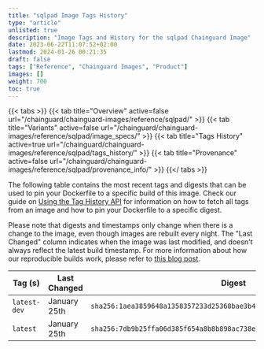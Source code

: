 ```yaml
---
title: "sqlpad Image Tags History"
type: "article"
unlisted: true
description: "Image Tags and History for the sqlpad Chainguard Image"
date: 2023-06-22T11:07:52+02:00
lastmod: 2024-01-26 00:21:35
draft: false
tags: ["Reference", "Chainguard Images", "Product"]
images: []
weight: 700
toc: true
---
```


{{< tabs >}}
{{< tab title="Overview" active=false url="/chainguard/chainguard-images/reference/sqlpad/" >}}
{{< tab title="Variants" active=false url="/chainguard/chainguard-images/reference/sqlpad/image_specs/" >}}
{{< tab title="Tags History" active=true url="/chainguard/chainguard-images/reference/sqlpad/tags_history/" >}}
{{< tab title="Provenance" active=false url="/chainguard/chainguard-images/reference/sqlpad/provenance_info/" >}}
{{</ tabs >}}

The following table contains the most recent tags and digests that can be used to pin your Dockerfile to a specific build of this image. Check our guide on [Using the Tag History API](/chainguard/chainguard-images/using-the-tag-history-api/) for information on how to fetch all tags from an image and how to pin your Dockerfile to a specific digest.

Please note that digests and timestamps only change when there is a change to the image, even though images are rebuilt every night. The "Last Changed" column indicates when the image was last modified, and doesn't always reflect the latest build timestamp. For more information about how our reproducible builds work, please refer to [this blog post](https://www.chainguard.dev/unchained/reproducing-chainguards-reproducible-image-builds).

| Tag (s)       | Last Changed | Digest                                                                    |
|---------------|--------------|---------------------------------------------------------------------------|
|  `latest-dev` | January 25th | `sha256:1aea3859648a1358357233d25368bae3b4e4a2aebaaaa995ef16457f13f624c1` |
|  `latest`     | January 25th | `sha256:7db9b25ffa06d385f654a8b8b898ac738ee879cc90f326ce3d6ef8747e7b4201` |

